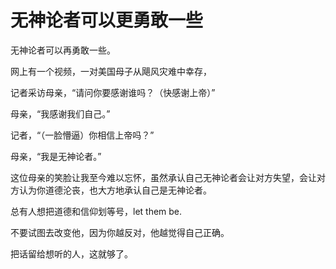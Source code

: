# 无神论者可以更勇敢一些

无神论者可以再勇敢一些。

网上有一个视频，一对美国母子从飓风灾难中幸存，

记者采访母亲，“请问你要感谢谁吗？（快感谢上帝）”

母亲，“我感谢我们自己。”

记者，“（一脸懵逼）你相信上帝吗？”

母亲，“我是无神论者。”

这位母亲的笑脸让我至今难以忘怀，虽然承认自己无神论者会让对方失望，会让对方认为你道德沦丧，也大方地承认自己是无神论者。

总有人想把道德和信仰划等号，let them be.

不要试图去改变他，因为你越反对，他越觉得自己正确。

把话留给想听的人，这就够了。